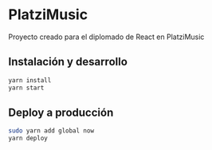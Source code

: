 # PlatziMusic
Proyecto creado para el diplomado de React en PlatziMusic

## Instalación y desarrollo
```bash
yarn install
yarn start
```

## Deploy a producción
```bash
sudo yarn add global now
yarn deploy
```
